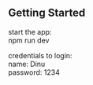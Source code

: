 ## Getting Started

start the app:<br />
npm run dev

credentials to login:<br />
name: Dinu<br />
password: 1234